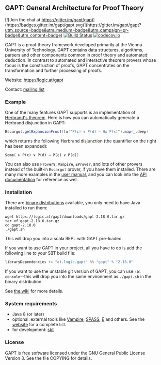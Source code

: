 <!---
vim:spell spelllang=en:
-->
## GAPT: General Architecture for Proof Theory

[![Join the chat at https://gitter.im/gapt/gapt](https://badges.gitter.im/gapt/gapt.svg)](https://gitter.im/gapt/gapt?utm_source=badge&utm_medium=badge&utm_campaign=pr-badge&utm_content=badge)
[![Build Status](https://travis-ci.org/gapt/gapt.svg?branch=master)](https://travis-ci.org/gapt/gapt) [![codecov.io](https://codecov.io/github/gapt/gapt/coverage.svg?branch=master)](https://codecov.io/github/gapt/gapt?branch=master)

GAPT is a proof theory framework developed primarily at the Vienna University
of Technology. GAPT contains data structures, algorithms, parsers and other
components common in proof theory and automated deduction. In contrast to
automated and interactive theorem provers whose focus is the construction of
proofs, GAPT concentrates on the transformation and further processing of
proofs.

Website: https://logic.at/gapt

Contact: [mailing list](https://groups.google.com/forum/#!forum/gapt-group)

### Example

One of the many features GAPT supports is an implementation of [Herbrand's
theorem](https://en.wikipedia.org/wiki/Herbrand%27s_theorem).  Here is how you can
automatically generate a Herbrand disjunction in GAPT:
```scala
Escargot.getExpansionProof(fof"P(c) ∨ P(d) → ∃x P(x)").map(_.deep)
```
which returns the following Herbrand disjunction (the quantifier on the right
has been expanded):
```
Some( ⊢ P(c) ∨ P(d) → P(c) ∨ P(d))
```

You can also use `Prover9`, `Vampire`, `EProver`, and lots of other provers
instead of the built-in `Escargot` prover, if you have them installed.
There are many more examples in the [user
manual](http://logic.at/gapt/downloads/gapt-user-manual.pdf), and you can look
into the [API documentation](http://logic.at/gapt/api/) for reference as well.

### Installation

There are [binary distributions](https://logic.at/gapt) available, you only
need to have Java installed to run them:
```
wget https://logic.at/gapt/downloads/gapt-2.18.0.tar.gz
tar xf gapt-2.18.0.tar.gz
cd gapt-2.18.0
./gapt.sh
```
This will drop you into a scala REPL with GAPT pre-loaded.

If you want to use GAPT in your project, all you have to do is add the following line to
your SBT build file:
```scala
libraryDependencies += "at.logic.gapt" %% "gapt" % "2.18.0"
```

If you want to use the unstable git version of GAPT, you can use `sbt
console`--this will drop you into the same environment as `./gapt.sh` in the
binary distribution.

See [the wiki](https://github.com/gapt/gapt/wiki/Compiling-and-running-from-source)
for more details.

### System requirements

* Java 8 (or later)
* optional: external tools like [Vampire](https://vprover.github.io/), [SPASS](http://www.spass-prover.org/), [E](https://wwwlehre.dhbw-stuttgart.de/~sschulz/E/E.html) and others. See the [website](https://www.logic.at/gapt/) for a complete list.
* for development: [sbt](http://www.scala-sbt.org/)

### License

GAPT is free software licensed under the GNU General Public License Version 3.
See the file COPYING for details.
